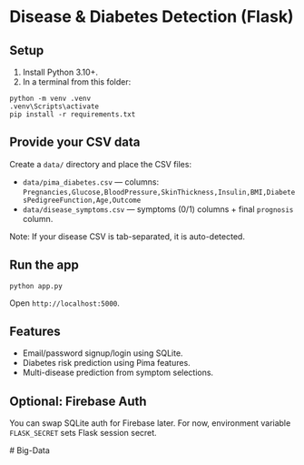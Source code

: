 # Disease & Diabetes Detection (Flask)

## Setup
1. Install Python 3.10+.
2. In a terminal from this folder:
```
python -m venv .venv
.venv\Scripts\activate
pip install -r requirements.txt
```

## Provide your CSV data
Create a `data/` directory and place the CSV files:
- `data/pima_diabetes.csv` — columns: `Pregnancies,Glucose,BloodPressure,SkinThickness,Insulin,BMI,DiabetesPedigreeFunction,Age,Outcome`
- `data/disease_symptoms.csv` — symptoms (0/1) columns + final `prognosis` column.

Note: If your disease CSV is tab-separated, it is auto-detected.

## Run the app
```
python app.py
```
Open `http://localhost:5000`.

## Features
- Email/password signup/login using SQLite.
- Diabetes risk prediction using Pima features.
- Multi-disease prediction from symptom selections.

## Optional: Firebase Auth
You can swap SQLite auth for Firebase later. For now, environment variable `FLASK_SECRET` sets Flask session secret.


#   B i g - D a t a  
 